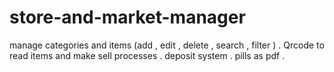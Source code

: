 # store-and-market-manager
manage categories and items (add , edit , delete , search , filter ) . Qrcode to read items and make sell processes . deposit system .  pills as pdf . 

